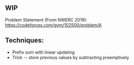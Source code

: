 ## WIP

Problem Statement (From NWERC 2019): https://codeforces.com/gym/102500/problem/A 

## Techniques:
* Prefix sum with linear updating
* Trick -- store previous values by subtracting preemptively
